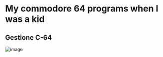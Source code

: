 # My commodore 64 programs when I was a kid

## Gestione C-64

![image](https://raw.githubusercontent.com/stefanoborini/commodore-64/gestione-c-64.png)
